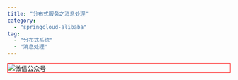 ```yaml
---
title: "分布式服务之消息处理"
category:
  - "springcloud-alibaba"
tag:
  - "分布式系统"
  - "消息处理"
---
```










<img style="border:1px red solid; display:block; margin:0 auto;" :src="$withBase('/qrcode.jpg')" alt="微信公众号" />